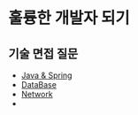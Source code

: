 # 훌륭한 개발자 되기
## 기술 면접 질문
- [Java & Spring](https://github.com/skroy0513/cs-study/blob/main/Java%26Spring.md)
- [DataBase](https://github.com/skroy0513/cs-study/blob/main/DataBase.md)
- [Network](https://github.com/skroy0513/cs-study/blob/main/Network.md)
- 

